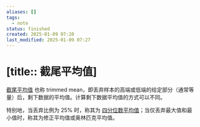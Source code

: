 ```yaml
---
aliases: []
tags:
  - note
status: finished
created: 2025-01-09 07:20
last_modified: 2025-01-09 07:27
---
```


# [title:: 截尾平均值]

[截尾平均值](../concepts/truncated_mean.md) 也称 trimmed mean，即丢弃样本的高端或低端的给定部分（通常等量）后，剩下数据的平均值。计算剩下数据平均值的方式可以不同。

特别地，当丢弃比例为 25% 时，称其为 [四分位数平均值](../concepts/interquartile_mean.md)；当仅丢弃最大值和最小值时，称其为修正平均值或奥林匹克平均值。
